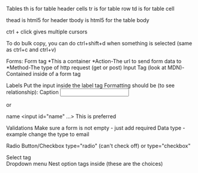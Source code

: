 Tables
  th is for table header cells
  tr is for table row
  td is for table cell

  thead is html5 for header
  tbody is html5 for the table body

  ctrl + click gives multiple cursors

  To do bulk copy, you can do ctrl+shift+d when something is selected (same as ctrl+c and ctrl+v)

  Forms:
    Form tag
      *This a container
      *Action-The url to send form data to
      *Method-The type of http request (get or post)
    Input Tag (look at MDN)-Contained inside of a form tag

Labels
  Put the input inside the label tag
  Formatting should be (to see relationship):
  <label>
    Caption
    <input></input>
  </label>

  or

  <label for="name">name</label>
  <input id="name" ...>
  This is preferred

Validations
  Make sure a form is not empty - just add required
  Data type - example change the type to email

Radio Button/Checkbox
  type="radio" (can't check off) or type="checkbox"

Select tag  
  Dropdown menu
  Nest option tags inside (these are the choices)
